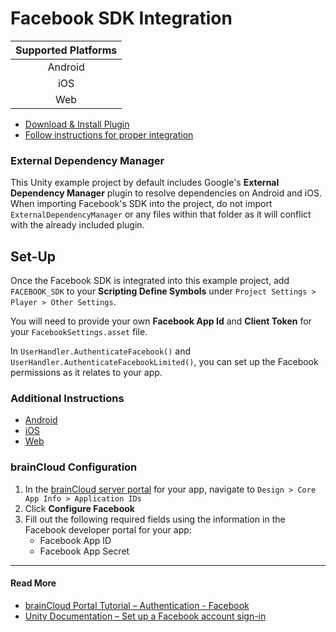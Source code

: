 # Facebook SDK Integration

| Supported Platforms |
| :-----------------: |
| Android             |
| iOS                 |
| Web                 |

- [Download & Install Plugin](https://developers.facebook.com/docs/unity/)
- [Follow instructions for proper integration](https://developers.facebook.com/docs/unity/gettingstarted)

### External Dependency Manager

This Unity example project by default includes Google's **External Dependency Manager** plugin to resolve dependencies on Android and iOS. When importing Facebook's SDK into the project, do not import `ExternalDependencyManager` or any files within that folder as it will conflict with the already included plugin.

## Set-Up

Once the Facebook SDK is integrated into this example project, add `FACEBOOK_SDK` to your **Scripting Define Symbols** under `Project Settings > Player > Other Settings`.

You will need to provide your own **Facebook App Id** and **Client Token** for your `FacebookSettings.asset` file.

In `UserHandler.AuthenticateFacebook()` and `UserHandler.AuthenticateFacebookLimited()`, you can set up the Facebook permissions as it relates to your app.

### Additional Instructions

- [Android](https://developers.facebook.com/docs/unity/getting-started/android)
- [iOS](https://developers.facebook.com/docs/unity/getting-started/ios)
- [Web](https://developers.facebook.com/docs/unity/getting-started/canvas)

### brainCloud Configuration

1. In the [brainCloud server portal](https://portal.braincloudservers.com/) for your app, navigate to `Design > Core App Info > Application IDs`
2. Click **Configure Facebook**
3. Fill out the following required fields using the information in the Facebook developer portal for your app:
    - Facebook App ID
    - Facebook App Secret

---

#### Read More

- [brainCloud Portal Tutorial – Authentication - Facebook](https://docs.braincloudservers.com/learn/portal-tutorials/authentication-facebook/)
- [Unity Documentation – Set up a Facebook account sign-in](https://docs.unity.com/authentication/en/manual/set-up-facebook-signin)
